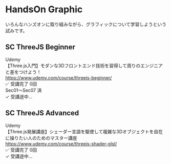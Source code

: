 # HandsOn Graphic

いろんなハンズオンに取り組みながら、グラフィックについて学習しようという試みです。  


## SC ThreeJS Beginner

Udemy  
【Three.js入門】モダンな3Dフロントエンド技術を習得して周りのエンジニアと差をつけよう！  
https://www.udemy.com/course/threejs-beginner/  
✅ 受講完了 0回  
Sec01〜Sec07 済  
✓ 受講途中…  


## SC ThreeJS Advanced

Udemy  
【Three.js発展講座】シェーダー言語を駆使して複雑な3Dオブジェクトを自在に操りたい人のためのマスター講座  
https://www.udemy.com/course/threejs-shader-glsl/  
✅ 受講完了 0回  
✓ 受講途中…  

